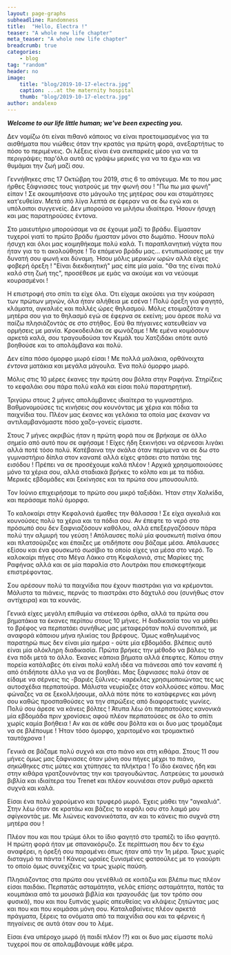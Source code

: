 ```yaml
---
layout: page-graphs
subheadline: Randomness
title:  "Hello, Electra !"
teaser: "A whole new life chapter"
meta_teaser: "A whole new life chapter"
breadcrumb: true
categories:
    - blog
tag: "random"
header: no
image:
    title: "blog/2019-10-17-electra.jpg"
    caption: ...at the maternity hospital
    thumb: "blog/2019-10-17-electra.jpg"
author: andalexo
---
```


***Welcome to our life little human; we've been expecting you.***

Δεν νομίζω ότι είναι πιθανό κάποιος να είναι προετοιμασμένος για τα αισθήματα που νιώθεις όταν την κρατάς για πρώτη φορά, ανεξαρτήτως το πόσο το περιμένεις. 
Οι λέξεις είναι ένα ανεπαρκές μέσο για να τα περιγράψει; παρ'όλα αυτά ας γράψω μερικές για να τα έχω και να θυμάμαι την ζωή μαζί σου. 

Γεννήθηκες στις 17 Οκτώβρη του 2019, στις 6 το απόγευμα. Με το που μας ήρθες ξάφνιασες τους γιατρούς με την φωνή σου ! "Πω πω μια φωνή" είπαν ! Σε ακουμπήσανε στο μάγουλο της μητέρας σου και σταμάτησες κατ'ευθείαν. Μετά από λίγα λεπτά σε έφεραν να σε δω εγώ και οι υπόλοιποι συγγενείς. Δεν μπορούσα να μιλήσω ιδιαίτερα. Ήσουν ήσυχη και μας παρατηρούσες έντονα.

Στο μαιευτήριο μπορούσαμε να σε έχουμε μαζί το βράδυ. Είμασταν τυχεροί γιατί το πρώτο βράδυ ήμασταν μόνοι στο δωμάτιο. Ήσουν πολύ ήσυχη και όλοι μας κοιμηθήκαμε πολύ καλά. Τι παραπλανητική νύχτα που ήταν για το τι ακολούθησε ! Το επόμενο βράδυ μας... εντυπωσίασες με την δυνατή σου φωνή και δύναμη. Ήσου μόλις μερικών ωρών αλλά είχες φοβερή όρεξη ! "Είναι διεκδικητική" μας είπε μία μαία. "Θα της είναι πολύ καλό στη ζωή της", προσέθεσε με εμάς να ακούμε και να νεύουμε κουρασμένοι !

Η επιστροφή στο σπίτι τα είχε όλα. Ότι είχαμε ακούσει για την κούραση των πρώτων μηνών, όλα ήταν αλήθεια με εσένα ! Πολύ όρεξη για φαγητό, κλάματα, αγκαλιές και πολλές ώρες θηλασμού. Μόλις ετοιμαζόταν η μητέρα σου για το θηλασμό εγώ σε έφερνα σε εκείνη; μου άρεσε πολύ να παίζω πλησιάζοντάς σε στο στήθος. Εσύ θα πήγαινες κατευθείαν να ορμήσεις με μανία. Κροκοδειλάκι σε φωνάζαμε ! Με εμένα κοιμόσουν αρκετά καλά, σου τραγουδούσα τον Κεμάλ του Χατζιδάκι οπότε αυτό βοηθούσε και το απολάμβανα και πολύ. 

Δεν είπα πόσο όμορφο μωρό είσαι ! Με πολλά μαλάκια, ορθάνοιχτα _έντονα_ ματάκια και μεγάλα μάγουλα. Ένα πολύ όμορφο μωρό.

Μόλις στις 10 μέρες έκανες την πρώτη σου βόλτα στην Ραφήνα. Στηρίζεις το κεφαλάκι σου πάρα πολύ καλά και είσαι πολύ παρατηρητική. 

Τριγύρω στους 2 μήνες απολάμβανες ιδιαίτερα το γυμναστήριο. Βαθμονομούσες τις κινήσεις σου κουνόντας με χέρια και πόδια τα παιχνίδια του. Πλέον μας έκανες και γελάκια τα οποία μας έκαναν να αντιλαμβανόμαστε πόσο χαζο-γονείς είμαστε. 

Στους 7 μήνες ακριβώς ήταν η πρώτη φορά που σε βρήκαμε σε άλλο σημείο από αυτό που σε αφήσαμε ! Είχες ήδη ξεκινήσει να σέρνεσαι λιγάκι αλλά ποτέ τόσο πολύ. Κατέβαινα την σκάλα όταν περίμενα να σε δω στο γυμναστήριο δίπλα στον καναπέ αλλά είχες φτάσει στο πατάκι της εισόδου ! Πρέπει να σε προσέχουμε καλά πλέον ! Αρχικά χρησιμοποιούσες μόνο τα χέρια σου, αλλά σταδιακά βρήκες το κόλπο και με τα πόδια. Μερικές εβδομάδες και ξεκίνησες και τα πρώτα σου μπουσουλιτά.

Τον Ιούνιο επιχειρήσαμε το πρώτο σου μικρό ταξιδάκι. Ήταν στην Χαλκίδα, και περάσαμε πολύ όμορφα.

Το καλοκαίρι στην Κεφαλονιά έμαθες την θάλασσα ! Σε είχα αγκαλιά  και κουνούσες πολύ τα χέρια και τα πόδια σου. Αν έπεφτε το νερό στο πρόσωπό σου δεν ξαφνιαζόσουν καθόλου, αλλά επεξεργαζόσουν πάρα πολύ την αλμυρή του γεύση ! Απόλαυσες πολύ μία φουσκωτή πισίνα όπου και πλατσούριζες και έπαιζες με οτιδήποτε σου βάζαμε μέσα. Απόλαυσες εξίσου και ένα φουσκωτό σωσίβιο το οποίο είχες για μέσα στο νερό. Το καλοκαίρι πήγες στο Μέγα Λάκκο στη Κεφαλονιά, στις Μαρίκες της Ραφήνας αλλά και σε μία παραλία στο Λουτράκι που επισκεφτήκαμε επιστρέφοντας.

Σου αρέσουν πολύ τα παιχνίδια που έχουν πιαστράκι για να κρέμονται. Μάλιστα τα πιάνεις, περνάς το πιαστράκι στο δάχτυλό σου (συνήθως στον αντίχειρα) και τα κουνάς.

Γενικά είχες μεγάλη επιθυμία να στέκεσαι όρθια, αλλά τα πρώτα σου βηματάκια τα έκανες περίπου στους 10 μήνες. Η διαδικασία του να μάθει το βρέφος να περπατάει συνήθως μας μεταφερόταν πολύ συνοπιτκά, με αναφορά κάποιου μήνα ηλικίας του βρέφους. Όμως καθηλωμένος παρατηρώ πως δεν είναι μία ημέρα - ούτε μία εβδομάδα. βλέπεις αυτό είναι μία ολόκληρη διαδικασία. Πρώτα βρήκες την μέθοδο να βάλεις το ένα πόδι μετά το άλλο. Έκανες κάποια βήματα αλλά έπεφτες. Κάπου στην πορεία κατάλαβες ότι είναι πολύ καλή ιδέα να πιάνεσαι από τον καναπέ ή από ότιδήποτε άλλο για να σε βοηθάει. Μας ξάφνιασες πολύ όταν σε είδαμε να σέρνεις τις -βαριές ξύλινες- καρέκλες χρησιμοποιώντας τες ως αυτοσχέδια περπατούρα. Μάλιστα νευρίαζες όταν κολλούσες κάπου. Μας φώναζες να σε ξεκολλήσουμε, αλλά πότε πότε το κατάφερνες και μόνη σου καθώς προσπαθούσες να την σπρώξεις από διαφορετικές γωνίες. Πολύ σου άρεσε να κάνεις βόλτες ! Άτυπα λέω ότι περπατούσες κανονικά μία εβδομάδα πριν χρονίσεις αφού πλέον περπατούσες σε όλο το σπίτι χωρίς καμία βοήθεια ! Αν και σε κάθε σου βόλτα και οι δυο μας τρομάζαμε να σε βλέπουμε ! Ήταν τόσο όμορφο, χαριτομένο και τρομακτικό ταυτόχρονα ! 

Γενικά σε βάζαμε πολύ συχνά και στο πιάνο και στη κιθάρα. Στους 11 σου μήνες όμως μας ξάφνιασες όταν μόνη σου πήγες μέχρι το πιάνο, σηκώθηκες στις μύτες και χτύπησες τα πλήκτρα ! Το ίδιο έκανες ήδη και στην κιθάρα γρατζουνόντας την και τραγουδώντας. Λατρεύεις τα μουσικά βιβλία και ιδιαίτερα του Trenet και πλέον κουνιέσαι στον ρυθμό αρκετά συχνά και καλά.

Είσαι ένα πολύ χαρούμενο και τρυφερό μωρό. Έχεις μάθει την "αγκαλιά". Στην λέω όταν σε κρατάω και βάζεις το κεφάλι οσυ στο λαιμό μου σφίγκοντάς με. Με λιώνεις κανονικότατα, αν και το κάνεις πιο συχνά στη μητέρα σου ! 

Πλέον που και που τρώμε όλοι το ίδιο φαγητό στο τραπέζι το ίδιο φαγητό. Η πρώτη φορά ήταν με σπανακόρυζο. Σε περίπτωση που δεν το έχω αναφέρει, η όρεξή σου παραμένει όπως ήταν από την 1η μέρα. Τρως χωρίς δισταγμό τα πάντα ! Κάνεις ωραίες ξυνισμένες φατσούλες με το γιαούρτι το οποίο όμως συνεχίζεις να τρως χωρίς παύση.

Πλησιάζοντας στα πρώτα σου γενέθλιά σε κοιτάζω και βλέπω πως πλέον είσαι παιδάκι. Περπατάς ασταμάτητα, γελάς επίσης ασταμάτητα, πατάς τα κουμπάκια από τα μουσικά βιβλία και _τραγουδάς_ (με τον τρόπο σου φυσικά), που και που ξυπνάς χωρίς απευθείας να κλάψεις ζητώντας μας και που και που κοιμάσαι μόνη σου. Καταλαβαίνεις πλέον αρκετά πράγματα, ξέρεις τα ονόματα από τα παιχνίδια σου και τα φέρνεις ή πηγαίνεις σε αυτά όταν σου το λέμε. 

Είσαι ένα υπέροχο μωρό (ή παιδί πλέον !?) και οι δυο μας είμαστε πολύ τυχεροί που σε απολαμβάνουμε κάθε μέρα.

<!-- <table cellspacing="0" cellpadding="0" bgcolor="#000000">
<caption align="bottom">non-Electra data retrieved from <a href="https://www.who.int/childgrowth/standards/en/">WHO child growth standards</a></caption>
<tr><td colspan="2">
<div id="weight" style="width: 800px; height: 400px;"></div>
</td></tr>
<tr><td>
<div id="height" style="width: 400px; height: 400px;"></div>
</td><td>
<div id="headcirc" style="width: 400px; height: 400px;"></div>
</td></tr>
</table>

<script src="{{ url }}/assets/electra.js"></script> -->
